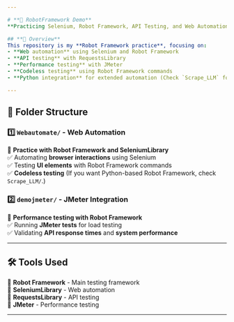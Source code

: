 ```yaml
---

# **📌 RobotFramework Demo**  
**Practicing Selenium, Robot Framework, API Testing, and Web Automation**  

## **📝 Overview**  
This repository is my **Robot Framework practice**, focusing on:  
- **Web automation** using Selenium and Robot Framework  
- **API testing** with RequestsLibrary  
- **Performance testing** with JMeter  
- **Codeless testing** using Robot Framework commands  
- **Python integration** for extended automation (Check `Scrape_LLM` for Python-Selenium Code)  

---
```


## **📂 Folder Structure**  

### **1️⃣ `Webautomate/` - Web Automation**  
📌 **Practice with Robot Framework and SeleniumLibrary**  
✅ Automating **browser interactions** using Selenium  
✅ Testing **UI elements** with Robot Framework commands  
✅ **Codeless testing** (If you want Python-based Robot Framework, check `Scrape_LLM/`.)  

### **2️⃣ `demojmeter/` - JMeter Integration**  
📌 **Performance testing with Robot Framework**  
✅ Running **JMeter tests** for load testing  
✅ Validating **API response times** and **system performance**  

---

## **🛠️ Tools Used**  
🔹 **Robot Framework** - Main testing framework  
🔹 **SeleniumLibrary** - Web automation  
🔹 **RequestsLibrary** - API testing  
🔹 **JMeter** - Performance testing  

---
